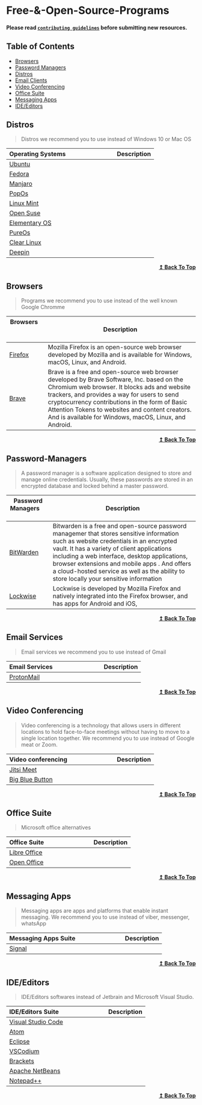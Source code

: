 # Free-&-Open-Source-Programs

#### Please read [`contributing guidelines`](./contributing.md) before submitting new resources.

## Table of Contents

- [Browsers](#browsers)
- [Password Managers](#password-managers)
- [Distros](#distros)
- [Email Clients](#email-clients)
- [Video Conferencing](#video-conferencing)
- [Office Suite](#office-suite)
- [Messaging Apps](#messaging-apps)
- [IDE/Editors](#ide-editors)

## Distros

> Distros we recommend you to use instead of Windows 10 or Mac OS

| Operating Systems &nbsp; &nbsp; &nbsp; &nbsp; &nbsp; &nbsp; &nbsp; &nbsp; &nbsp; &nbsp; &nbsp; &nbsp; &nbsp; &nbsp; | Description |
| ---------------------------------------------------------------------------------------------------------- | ----------- |
| [Ubuntu](https://ubuntu.com/)                                                           ||
| [Fedora](https://getfedora.org/)                                                           ||
| [Manjaro](https://manjaro.org/)                                                           ||
| [PopOs](https://pop.system76.com/)                                                           ||
| [Linux Mint](https://linuxmint.com/)                                                           ||
| [Open Suse](https://www.opensuse.org/)                                                           ||
| [Elementary OS](https://elementary.io/)                                                           ||
| [PureOs](https://www.pureos.net/)                                                           ||
| [Clear Linux](https://clearlinux.org/)                                                           ||
| [Deepin](https://www.deepin.org/en/)                                                           ||



<div align="right">
    <b><a href="#table-of-contents">↥ Back To Top</a></b>
</div>

## Browsers

> Programs we recommend you to use instead of the well known Google Chromme

| Browsers &nbsp; &nbsp; &nbsp; &nbsp; &nbsp; &nbsp; &nbsp; &nbsp; &nbsp; &nbsp; &nbsp; &nbsp; &nbsp; &nbsp; | Description |
| ---------------------------------------------------------------------------------------------------------- | ----------- |
| [Firefox ](https://www.mozilla.org/en/firefox/)                                                           |Mozilla Firefox is an open-source web browser developed by Mozilla and is available for Windows, macOS, Linux, and Android.   |
| [Brave ](https://brave.com/)                                                                              |Brave is a free and open-source web browser developed by Brave Software, Inc. based on the Chromium web browser. It blocks ads and website trackers, and provides a way for users to send cryptocurrency contributions in the form of Basic Attention Tokens to websites and content creators. And is available for Windows, macOS, Linux, and Android.  |

<div align="right">
    <b><a href="#table-of-contents">↥ Back To Top</a></b>
</div>

## Password-Managers

> A password manager is a software application designed to store and manage online credentials. Usually, these passwords are stored in an encrypted database and locked behind a master password.

| Password Managers &nbsp; &nbsp; &nbsp; &nbsp; &nbsp; &nbsp; &nbsp; &nbsp; &nbsp; &nbsp; &nbsp; &nbsp; &nbsp; &nbsp; | Description |
| ---------------------------------------------------------------------------------------------------------- | ----------- |
| [BitWarden](https://bitwarden.com/)                                                                              |Bitwarden is a free and open-source password managemer that stores sensitive information such as website credentials in an encrypted vault. It has a variety of client applications including a web interface, desktop applications, browser extensions and mobile apps . And offers a cloud-hosted service as well as the ability to store locally your sensitive information
| [Lockwise](https://www.mozilla.org/en-US/firefox/lockwise/)                                                                              |Lockwise is developed by Mozilla Firefox and  natively integrated into the Firefox browser, and has apps for Android and iOS,     |

<div align="right">
    <b><a href="#table-of-contents">↥ Back To Top</a></b>
</div>

## Email Services

> Email services  we recommend you to use instead of Gmail

| Email Services &nbsp; &nbsp; &nbsp; &nbsp; &nbsp; &nbsp; &nbsp; &nbsp; &nbsp; &nbsp; &nbsp; &nbsp; &nbsp; &nbsp; | Description |
| ---------------------------------------------------------------------------------------------------------- | ----------- |
| [ProtonMail](https://protonmail.com/)                                                           ||

<div align="right">
    <b><a href="#table-of-contents">↥ Back To Top</a></b>
</div>

## Video Conferencing

> Video conferencing is a technology that allows users in different locations to hold face-to-face meetings without having to move to a single location together. We recommend you to use instead of Google meat or Zoom.

| Video conferencing&nbsp; &nbsp; &nbsp; &nbsp; &nbsp; &nbsp; &nbsp; &nbsp; &nbsp; &nbsp; &nbsp; &nbsp; &nbsp; &nbsp; | Description |
| ---------------------------------------------------------------------------------------------------------- | ----------- |
| [Jitsi Meet](https://meet.jit.si/)                                                           ||  
| [Big Blue Button](https://bigbluebutton.org)                                                           ||

<div align="right">
    <b><a href="#table-of-contents">↥ Back To Top</a></b>
</div>

## Office Suite

> Microsoft office alternatives

| Office Suite&nbsp; &nbsp; &nbsp; &nbsp; &nbsp; &nbsp; &nbsp; &nbsp; &nbsp; &nbsp; &nbsp; &nbsp; &nbsp; &nbsp; | Description |
| ---------------------------------------------------------------------------------------------------------- | ----------- |
| [Libre Office](https://www.libreoffice.org/)                                                           ||  
| [Open Office](https://www.openoffice.org/)                                                           ||

<div align="right">
    <b><a href="#table-of-contents">↥ Back To Top</a></b>
</div>

## Messaging Apps

> Messaging apps are apps and platforms that enable instant messaging. We recommend you to use instead of viber, messenger, whatsApp

| Messaging Apps Suite&nbsp; &nbsp; &nbsp; &nbsp; &nbsp; &nbsp; &nbsp; &nbsp; &nbsp; &nbsp; &nbsp; &nbsp; &nbsp; &nbsp; | Description |
| ---------------------------------------------------------------------------------------------------------- | ----------- |
| [Signal](https://www.signal.org/)                                                           ||  

<div align="right">
    <b><a href="#table-of-contents">↥ Back To Top</a></b>
</div>

## IDE/Editors

> IDE/Editors softwares instead of Jetbrain and Microsoft Visual Studio.

| IDE/Editors Suite&nbsp; &nbsp; &nbsp; &nbsp; &nbsp; &nbsp; &nbsp; &nbsp; &nbsp; &nbsp; &nbsp; &nbsp; &nbsp; &nbsp; | Description |
| ---------------------------------------------------------------------------------------------------------- | ----------- |
| [Visual Studio Code](https://code.visualstudio.com/)                                                           ||  
| [Atom](https://atom.io/)                                                           ||  
| [Eclipse](https://www.eclipse.org/ide/)                                                           ||  
| [VSCodium](https://github.com/VSCodium/vscodium)                                                           ||  
| [Brackets](http://brackets.io/)                                                           ||  
| [Apache NetBeans](https://netbeans.apache.org/)                                                           ||  
| [Notepad++](https://notepad-plus-plus.org/)                                                           ||  

<div align="right">
    <b><a href="#table-of-contents">↥ Back To Top</a></b>
</div>

